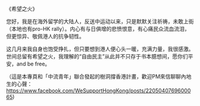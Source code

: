 《希望之火》

您好，我是在海外留学的大陆人，反送中运动以来，只是默默关注祈祷，未敢上街（本地也有pro-HK rally）。内心有与日俱增的悲愤恨意，有心痛民众流血流泪，但更惊异、敬佩港人的抗争韧性。

这几月来我自身也饱受挣扎，但只要想到港人便心头一暖，充满力量，我很感激。世间总留有希望之火，我理解的“自由民主”从此并不只存于书本臆想间，愿你们平安，and be free。

（這是本專頁和「中流青年」聯合發起的樹洞撐香港計畫，歡迎PM來信聊聊內地生的心聲：https://www.facebook.com/WeSupportHongKong/posts/2205040769600065)